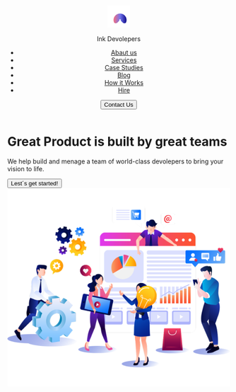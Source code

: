 <!DOCTYPE html>
<html lang="es">

<head>
  <meta charset="UTF-8">
  <meta name="viewport" content="width=device-width, initial-scale=1.0">
  <meta name="description" content="pruebas de flex">
  <meta name="keywords" content="flex, flexbox, css">
  <meta name="author" content="David">
  <link rel="stylesheet" href="style.css">
  <link rel="shortcut icon" href="./assets/Logo.png" type="image/x-icon">
  <title>Prueba web</title>
</head>

<body>
  <header>
    <nav>
      <div class="titulo">
        <img src="./assets/Logo.png" alt="logo">
        <p>Ink Devolepers</p>
      </div>
      <ul class="list">
        <li><a href="#" class="link">Abaut us</a></li>
        <li><a href="#" class="link">Services</a></li>
        <li><a href="#" class="link">Case Studies</a></li>
        <li><a href="#" class="link">Blog</a></li>
        <li><a href="#" class="link">How it Works</a></li>
        <li><a href="#" class="link">Hire</a></li>
      </ul>
      <button class="btn">Contact Us</button>
    </nav>
  </header>
  <main id="hero">
    <div class="info">
      <h1>Great <span class="slog">Product</span> is <span class="black">built by great</span> <span
          class="slog">teams</span></h1>
      <p>We help build and menage a team of world-class devolepers to bring your vision to life.
      </p>
      <button class="go">Lest´s get started!</button>
    </div>
    <img src="./assets/hero.png" alt="heroimg" class="heroimg">
  </main>

</body>

</html>
